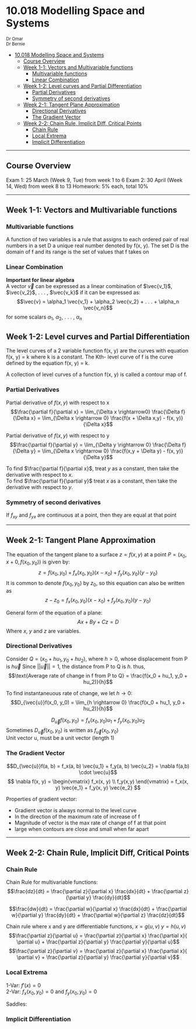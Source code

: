# 10.018 Modelling Space and Systems
<sub>Dr Omar</sub> <br>
<sub>Dr Bernie</sub>
- [10.018 Modelling Space and Systems](#10018-modelling-space-and-systems)
  - [Course Overview](#course-overview)
  - [Week 1-1: Vectors and Multivariable functions](#week-1-1-vectors-and-multivariable-functions)
    - [Multivariable functions](#multivariable-functions)
    - [Linear Combination](#linear-combination)
  - [Week 1-2: Level curves and Partial Differentiation](#week-1-2-level-curves-and-partial-differentiation)
    - [Partial Derivatives](#partial-derivatives)
    - [Symmetry of second derivatives](#symmetry-of-second-derivatives)
  - [Week 2-1: Tangent Plane Approximation](#week-2-1-tangent-plane-approximation)
    - [Directional Derivatives](#directional-derivatives)
    - [The Gradient Vector](#the-gradient-vector)
  - [Week 2-2: Chain Rule, Implicit Diff, Critical Points](#week-2-2-chain-rule-implicit-diff-critical-points)
    - [Chain Rule](#chain-rule)
    - [Local Extrema](#local-extrema)
    - [Implicit Differentiation](#implicit-differentiation)

---

## Course Overview
Exam 1: 25 March (Week 9, Tue) from week 1 to 6
Exam 2: 30 April (Week 14, Wed) from week 8 to 13
Homework: 5% each, total 10%

---

## Week 1-1: Vectors and Multivariable functions
### Multivariable functions
A function of two variables is a rule that assigns to each ordered pair of real numbers in a set D a unique real number denoted by f(x, y). The set D is the domain of f and its range is the set of values that f takes on

### Linear Combination
<strong>Important for linear algebra</strong><br>
A vector $\vec{v}$ can be expressed as a linear combination of $\vec{v_1}$, $\vec{v_2}$, . . . ,
$\vec{v_k}$ if it can be expressed as:
$$\vec{v} = \alpha_1 \vec{v_1} + \alpha_2 \vec{v_2} + . . . + \alpha_n \vec{v_n}$$
for some scalars $\alpha_1$, $\alpha_2$, . . . , $\alpha_n$ 

## Week 1-2: Level curves and Partial Differentiation
The level curves of a 2 variable function f(x, y) are the curves with equation f(x, y) = k where k is a constant. The Kth- level curve of f is the curve defined by the equation f(x, y) = k.

A collection of level curves of a function f(x, y) is called a contour map of f.

### Partial Derivatives
Partial derivative of $f(x, y)$ with respect to x
$$\frac{\partial f}{\partial x} = \lim_{\Delta x \rightarrow0} \frac{\Delta f}{\Delta x} = \lim_{\Delta x \rightarrow 0} \frac{f(x + \Delta x,y) - f(x, y)}{\Delta x}$$

Partial derivative of $f(x, y)$ with respect to y
$$\frac{\partial f}{\partial y} = \lim_{\Delta y \rightarrow 0} \frac{\Delta f}{\Delta y} = \lim_{\Delta x \rightarrow 0} \frac{f(x,y + \Delta y) - f(x, y)}{\Delta y}$$

To find $\frac{\partial f}{\partial x}$, treat $y$ as a constant, then take the derivative with respect to $x$. <br>
To find $\frac{\partial f}{\partial y}$ treat $x$ as a constant, then take the derivative with respect to $y$. <br>

### Symmetry of second derivatives
If $f_{xy}$ and $f_{yx}$ are continuous at a point, then they are equal at that point

---

## Week 2-1: Tangent Plane Approximation
The equation of the tangent plane to a surface $z = f(x, y)$ at a point $P = (x_0, x+0, f(x_0, y_0))$ is given by:
$$z = f(x_0, y_0) + f_x(x_0, y_0)(x - x_0) + f_y(x_0, y_0)(y - y_0)$$
It is common to denote $f(x_0, y_0)$ by $z_0$, so this equation can also be written as
$$z - z_0 = f_x(x_0, y_0)(x - x_0) + f_y(x_0, y_0)(y - y_0)$$

General form of the equation of a plane:
$$Ax + By + Cz = D$$
Where $x$, $y$ and $z$ are variables.

### Directional Derivatives
Consider $Q = (x_0 + hu_1, y_0 + hu_2)$, where $h > 0$, whose displacement from P is
$h\vec{u}$ Since $||\vec{u}|| = 1$, the distance from P to Q is $h$. thus,
$$\text{Average rate of change in f from P to Q} = \frac{f(x_0 + hu_1, y_0 + hu_2)}{h}$$

To find instantaneuous rate of change, we let $h \rightarrow 0$:
$$D_{\vec{u}}f(x_0, y_0) = \lim_{h \rightarrow 0} \frac{f(x_0 + hu_1, y_0 + hu_2)}{h}$$

$$D_{\vec{u}}f(x_0, y_0) = f_x(x_0, y_0)u_1 + f_y(x_0, y_0)u_2$$
Sometimes $D_{\vec{u}}f(x_0, y_0)$ is written as $f_{\vec{u}}(x_0, y_0)$ <br>
Unit vector u, must be a unit vector (length 1)

### The Gradient Vector
$$D_{\vec{u}}f(a, b) = f_x(a, b) \vec{u_1} + f_y(a, b) \vec{u_2} = \nabla f(a,b) \cdot \vec{u}$$
$$
\nabla f(x, y)
= \begin{vmatrix}
  f_x(x, y) \\
  f_y(x,y)
\end{vmatrix}
= f_x(x, y) \vec{e_1} + f_y(x, y) \vec{e_2}
$$

Properties of gradient vector:
- Gradient vector is always normal to the level curve
- In the direction of the maximum rate of increase of f
- Magnitude of vector is the max rate of change of f at that point
- large when contours are close and small when far apart



---

## Week 2-2: Chain Rule, Implicit Diff, Critical Points
### Chain Rule
Chain Rule for multivariable functions:
$$\frac{dz}{dt} = \frac{\partial z}{\partial x} \frac{dx}{dt} + \frac{\partial z}{\partial y} \frac{dy}{dt}$$

$$\frac{dw}{dt} = \frac{\partial w}{\partial x} \frac{dx}{dt} + \frac{\partial w}{\partial y} \frac{dy}{dt} + \frac{\partial w}{\partial z} \frac{dz}{dt}$$

Chain rule where x and y are differentiable functions, $x = g(u, v)$ $y = h(u,v)$
$$\frac{\partial z}{\partial u} = \frac{\partial z}{\partial x} \frac{\partial x}{ \partial u} + \frac{\partial z}{\partial y} \frac{\partial y}{\partial u}$$
$$\frac{\partial z}{\partial v} = \frac{\partial z}{\partial x} \frac{\partial x}{ \partial v} + \frac{\partial z}{\partial y} \frac{\partial y}{\partial v}$$

### Local Extrema
1-Var: $f'(x) = 0$ <br>
2-Var: $f_x(x_0, y_0) = 0 \text{ and } f_y(x_0, y_0) = 0$ <br>

Saddles:


### Implicit Differentiation


